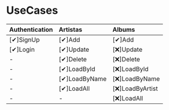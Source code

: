 
# UseCases

| Authentication | Artistas      | Albums          |
| :------------- | :------------ | :-------------- |
| [✔]SignUp      | [✔]Add        | [✔]Add          |
| [✔]Login       | [✔]Update     | [❌]Update       |
| -              | [✔]Delete     | [❌]Delete       |
| -              | [✔]LoadById   | [❌]LoadById     |
| -              | [✔]LoadByName | [❌]LoadByName   |
| -              | [✔]LoadAll    | [❌]LoadByArtist |
| -              | -             | [❌]LoadAll      |
